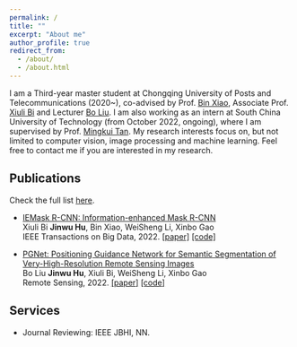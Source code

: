 ```yaml
---
permalink: /
title: ""
excerpt: "About me"
author_profile: true
redirect_from: 
  - /about/
  - /about.html
---
```


I am a Third-year master student at Chongqing University of Posts and Telecommunications (2020~), co-advised by Prof. [Bin Xiao](https://scholar.google.com/citations?user=e3Dw1bkAAAAJ&hl=en), Associate Prof. [Xiuli Bi](https://scholar.google.com/citations?user=1Ezgfw8AAAAJ&hl=en) and Lecturer [Bo Liu](https://scholar.google.com/citations?user=fXlz210AAAAJ&hl=en). I am also working as an intern at South China University of Technology (from October 2022, ongoing), where I am supervised by Prof. [Mingkui Tan](https://tanmingkui.github.io/). My research interests focus on, but not limited to computer vision, image processing and machine learning. Feel free to contact me if you are interested in my research.

Publications
------

Check the full list [here](https://scholar.google.com/citations?user=XmqjPi0AAAAJ&hl=en).

- [IEMask R-CNN: Information-enhanced Mask R-CNN](https://ieeexplore.ieee.org/abstract/document/9811396)  <br>
Xiuli Bi **Jinwu Hu**, Bin Xiao, WeiSheng Li, Xinbo Gao <br>
     IEEE Transactions on Big Data, 2022.
<a href="https://ieeexplore.ieee.org/abstract/document/9811396">[paper]</a>  <a href="https://github.com/Fhujinwu/IEMask">[code]</a>

- [PGNet: Positioning Guidance Network for Semantic Segmentation of Very-High-Resolution Remote Sensing Images](https://www.mdpi.com/2072-4292/14/17/4219)  <br>
Bo Liu **Jinwu Hu**, Xiuli Bi, WeiSheng Li, Xinbo Gao <br>
     Remote Sensing, 2022.
<a href="https://www.mdpi.com/2072-4292/14/17/4219">[paper]</a>  <a href="https://github.com/Fhujinwu/PGNet">[code]</a>

Services
------
- Journal Reviewing: IEEE JBHI, NN.

